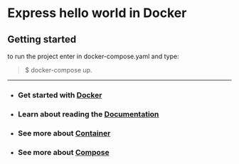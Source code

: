 # Express hello world in Docker

## Getting started 

to run the project enter in docker-compose.yaml and type: 
> $ docker-compose up.

<hr>

- ### Get started with [Docker](https://docs.docker.com/get-started/)
- ### Learn about reading the [Documentation](https://docs.docker.com)
- ### See more about [Container](https://www.docker.com/resources/what-container) 
- ### See more about [Compose](https://docs.docker.com/compose/)

